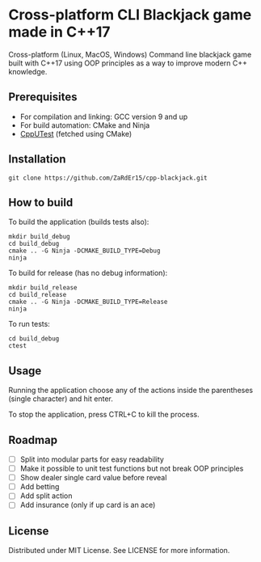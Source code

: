 # Cross-platform CLI Blackjack game made in C++17

Cross-platform (Linux, MacOS, Windows) Command line blackjack game built with C++17 using OOP principles as a way to improve modern C++ knowledge.

## Prerequisites

- For compilation and linking: GCC version 9 and up
- For build automation: CMake and Ninja
- [CppUTest](https://cpputest.github.io/) (fetched using CMake)

## Installation

`git clone https://github.com/ZaRdEr15/cpp-blackjack.git`

## How to build

To build the application (builds tests also):
```
mkdir build_debug
cd build_debug
cmake .. -G Ninja -DCMAKE_BUILD_TYPE=Debug
ninja
```

To build for release (has no debug information):
```
mkdir build_release
cd build_release
cmake .. -G Ninja -DCMAKE_BUILD_TYPE=Release
ninja
```

To run tests:
```
cd build_debug
ctest
```

## Usage

Running the application choose any of the actions inside the parentheses (single character) and hit enter.

To stop the application, press CTRL+C to kill the process.

## Roadmap
- [ ] Split into modular parts for easy readability
- [ ] Make it possible to unit test functions but not break OOP principles
- [ ] Show dealer single card value before reveal
- [ ] Add betting
- [ ] Add split action
- [ ] Add insurance (only if up card is an ace)

## License
Distributed under MIT License. See LICENSE for more information. 
